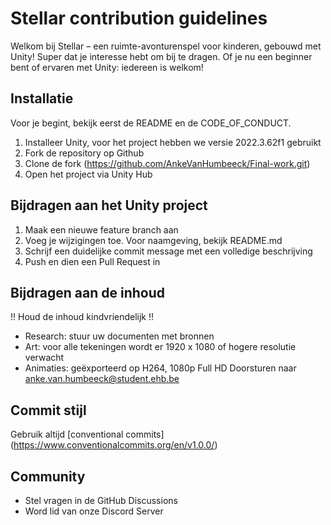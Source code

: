 # Stellar contribution guidelines

Welkom bij Stellar – een ruimte-avonturenspel voor kinderen, gebouwd met Unity! Super dat je interesse hebt om bij te dragen. Of je nu een beginner bent of ervaren met Unity: iedereen is welkom!

## Installatie

Voor je begint, bekijk eerst de README en de CODE_OF_CONDUCT.

1. Installeer Unity, voor het project hebben we versie 2022.3.62f1 gebruikt
2. Fork de repository op Github
3. Clone de fork (https://github.com/AnkeVanHumbeeck/Final-work.git)
4. Open het project via Unity Hub

## Bijdragen aan het Unity project 

1. Maak een nieuwe feature branch aan 
2. Voeg je wijzigingen toe. Voor naamgeving, bekijk README.md 
3. Schrijf een duidelijke commit message met een volledige beschrijving
4. Push en dien een Pull Request in

## Bijdragen aan de inhoud

!! Houd de inhoud kindvriendelijk !!
- Research: stuur uw documenten met bronnen 
- Art: voor alle tekeningen wordt er 1920 x 1080 of hogere resolutie verwacht
- Animaties: geëxporteerd op H264, 1080p Full HD
Doorsturen naar anke.van.humbeeck@student.ehb.be

## Commit stijl
Gebruik altijd [conventional commits] (https://www.conventionalcommits.org/en/v1.0.0/)

## Community 
- Stel vragen in de GitHub Discussions 
- Word lid van onze Discord Server
